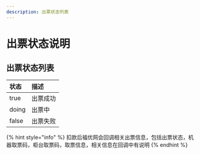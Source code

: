 ```yaml
---
description: 出票状态列表
---
```


# 出票状态说明

## 出票状态列表

| 状态 | 描述 |
| :--- | :--- |
| true | 出票成功 |
| doing | 出票中 |
| false | 出票失败 |

{% hint style="info" %}
扣款后福优网会回调相关出票信息，包括出票状态，机器取票码，柜台取票码，取票信息，相关信息在回调中有说明
{% endhint %}



